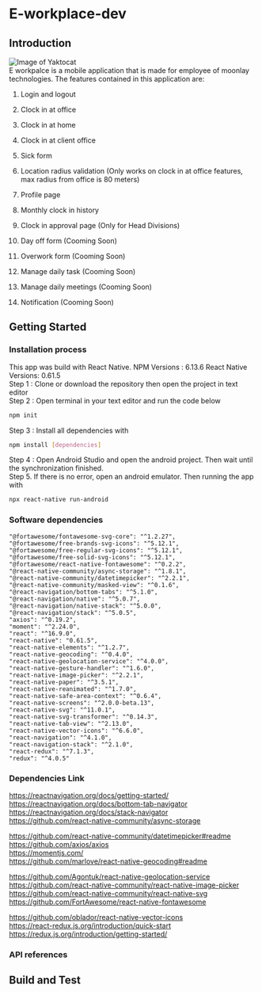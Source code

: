 # E-workplace-dev
## Introduction
![Image of Yaktocat](https://drive.google.com/open?id=1vvRh9MV4rUBwELmafoxrbgONbCg2JOrW) <br/>
E workpalce is a mobile application that is made for employee of moonlay technologies. The features contained in this application are: <br/>
1. Login and logout <br/>
2. Clock in at office <br/>
3. Clock in at home <br/>
4. Clock in at client office <br/>
5. Sick form  <br/>
6. Location radius validation (Only works on clock in at office features, max radius from office is 80 meters) <br/>
7. Profile page <br/>
8. Monthly clock in history <br/>
9. Clock in approval page (Only for Head Divisions) <br/>

10. Day off form             (Cooming Soon) <br/>
11. Overwork form        (Cooming Soon) <br/>
12. Manage daily task        (Cooming Soon) <br/>
13. Manage daily meetings    (Cooming Soon) <br/>
14. Notification             (Cooming Soon) <br/>

## Getting Started
### Installation process
This app was build with React Native. NPM Versions : 6.13.6 React Native Versions: 0.61.5<br/>
Step 1 : Clone or download the repository then open the project in text editor\
Step 2 : Open terminal in your text editor and run the code below
```bash
npm init
```
Step 3 : Install all dependencies with
```bash
npm install [dependencies]
```
Step 4 : Open Android Studio and open the android project. Then wait until the synchronization finished. \
Step 5. If there is no error, open an android emulator. Then running the app with
```bash
npx react-native run-android
```
### Software dependencies
    "@fortawesome/fontawesome-svg-core": "^1.2.27",
    "@fortawesome/free-brands-svg-icons": "^5.12.1",
    "@fortawesome/free-regular-svg-icons": "^5.12.1",
    "@fortawesome/free-solid-svg-icons": "^5.12.1",
    "@fortawesome/react-native-fontawesome": "^0.2.2",
    "@react-native-community/async-storage": "^1.8.1",
    "@react-native-community/datetimepicker": "^2.2.1",
    "@react-native-community/masked-view": "^0.1.6",
    "@react-navigation/bottom-tabs": "^5.1.0",
    "@react-navigation/native": "^5.0.7",
    "@react-navigation/native-stack": "^5.0.0",
    "@react-navigation/stack": "^5.0.5",
    "axios": "^0.19.2",
    "moment": "^2.24.0",
    "react": "^16.9.0",
    "react-native": "0.61.5",
    "react-native-elements": "^1.2.7",
    "react-native-geocoding": "^0.4.0",
    "react-native-geolocation-service": "^4.0.0",
    "react-native-gesture-handler": "^1.6.0",
    "react-native-image-picker": "^2.2.1",
    "react-native-paper": "^3.5.1",
    "react-native-reanimated": "^1.7.0",
    "react-native-safe-area-context": "^0.6.4",
    "react-native-screens": "^2.0.0-beta.13",
    "react-native-svg": "^11.0.1",
    "react-native-svg-transformer": "^0.14.3",
    "react-native-tab-view": "^2.13.0",
    "react-native-vector-icons": "^6.6.0",
    "react-navigation": "^4.1.0",
    "react-navigation-stack": "^2.1.0",
    "react-redux": "^7.1.3",
    "redux": "^4.0.5"
### Dependencies Link
https://reactnavigation.org/docs/getting-started/ <br/>
https://reactnavigation.org/docs/bottom-tab-navigator  <br/>
https://reactnavigation.org/docs/stack-navigator <br/>
https://github.com/react-native-community/async-storage <br/>

https://github.com/react-native-community/datetimepicker#readme <br/>
https://github.com/axios/axios <br/>
https://momentjs.com/ <br/>
https://github.com/marlove/react-native-geocoding#readme <br/>

https://github.com/Agontuk/react-native-geolocation-service <br/>
https://github.com/react-native-community/react-native-image-picker <br/>
https://github.com/react-native-community/react-native-svg  <br/>
https://github.com/FortAwesome/react-native-fontawesome <br/>

https://github.com/oblador/react-native-vector-icons <br/>
https://react-redux.js.org/introduction/quick-start <br/>
https://redux.js.org/introduction/getting-started/ <br/>

### API references

## Build and Test
